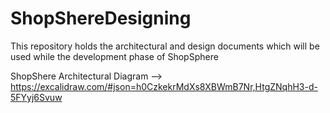 # ShopShereDesigning
This repository holds the architectural and design documents which will be used while the development phase of ShopSphere

ShopShere Architectural Diagram  --> https://excalidraw.com/#json=h0CzkekrMdXs8XBWmB7Nr,HtgZNqhH3-d-5FYyj6Svuw
